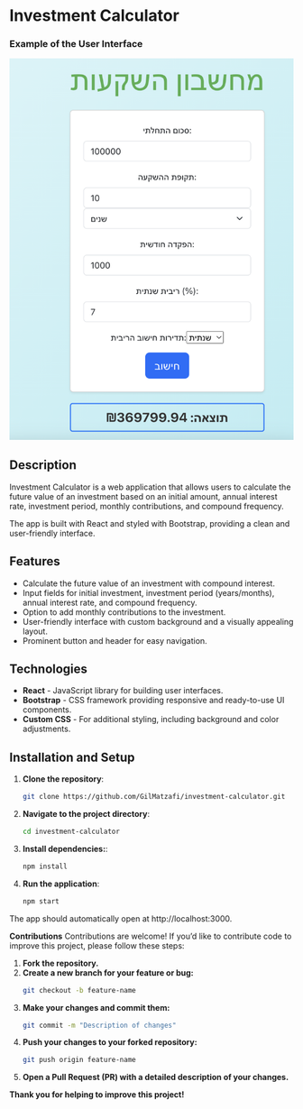 # Investment Calculator

### Example of the User Interface
![Investment Calculator UI](investment-calculator/public/a.png)


## Description
Investment Calculator is a web application that allows users to calculate the future value of an investment based on an initial amount, annual interest rate, investment period, monthly contributions, and compound frequency.

The app is built with React and styled with Bootstrap, providing a clean and user-friendly interface.

## Features
- Calculate the future value of an investment with compound interest.
- Input fields for initial investment, investment period (years/months), annual interest rate, and compound frequency.
- Option to add monthly contributions to the investment.
- User-friendly interface with custom background and a visually appealing layout.
- Prominent button and header for easy navigation.

## Technologies
- **React** - JavaScript library for building user interfaces.
- **Bootstrap** - CSS framework providing responsive and ready-to-use UI components.
- **Custom CSS** - For additional styling, including background and color adjustments.

## Installation and Setup

1. **Clone the repository**:
   ```bash
   git clone https://github.com/GilMatzafi/investment-calculator.git

2. **Navigate to the project directory**:
   ```bash
   cd investment-calculator

3. **Install dependencies:**:
   ```bash
   npm install

4. **Run the application**:
   ```bash
   npm start


The app should automatically open at http://localhost:3000.

**Contributions**
Contributions are welcome! If you’d like to contribute code to improve this project, please follow these steps:

1. **Fork the repository.**
2. **Create a new branch for your feature or bug:**
    ```bash
    git checkout -b feature-name
3. **Make your changes and commit them:**
    ```bash
    git commit -m "Description of changes"
4. **Push your changes to your forked repository:**
    ```bash
    git push origin feature-name
5. **Open a Pull Request (PR) with a detailed description of your changes.**

**Thank you for helping to improve this project!**
